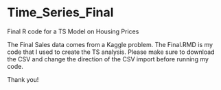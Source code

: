 # Time_Series_Final
Final R code for a TS Model on Housing Prices

The Final Sales data comes from a Kaggle problem. The Final.RMD is my code that I used to create the TS analysis. 
Please make sure to download the CSV and change the direction of the CSV import before running my code.

Thank you!
